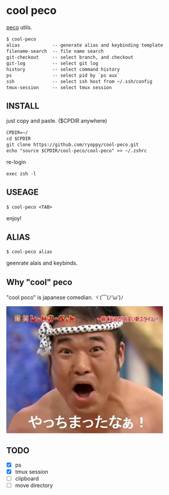 # cool peco

[peco](https://github.com/peco/peco) utils.

```
$ cool-peco
alias            -- generate alias and keybinding template
filename-search  -- file name search
git-checkout     -- select branch, and checkout
git-log          -- select git log
history          -- select command history
ps               -- select pid by `ps aux`
ssh              -- select ssh host from ~/.ssh/config
tmux-session     -- select tmux session
```

## INSTALL

just copy and paste. ($CPDIR anywhere)

```
CPDIR=~/
cd $CPDIR
git clone https://github.com/ryoppy/cool-peco.git
echo "source $CPDIR/cool-peco/cool-peco" >> ~/.zshrc
```

re-login

```
exec zsh -l
```

## USEAGE

```
$ cool-peco <TAB>
```

enjoy!

## ALIAS

```
$ cool-peco alias
```

geenrate alais and keybinds.

## Why "cool" peco

"cool poco" is japanese comedian. ヾ(⌒(ﾉ'ω')ﾉ

![クールポコ](./cool-poco.jpg)

## TODO

- [x] ps
- [x] tmux session
- [ ] clipboard
- [ ] move directory
